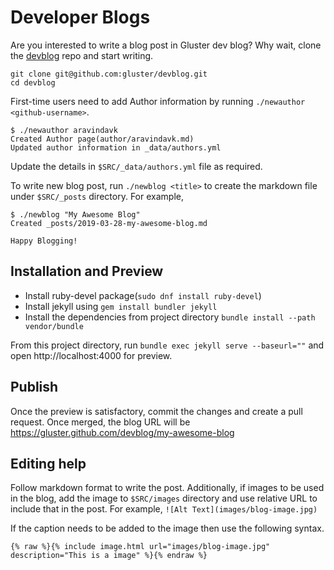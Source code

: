 # Developer Blogs 

Are you interested to write a blog post in Gluster dev blog? Why wait,
clone the [devblog](https://github.com/gluster/devblog) repo and start
writing.

```
git clone git@github.com:gluster/devblog.git
cd devblog
```

First-time users need to add Author information by running
`./newauthor <github-username>`.

```
$ ./newauthor aravindavk
Created Author page(author/aravindavk.md)
Updated author information in _data/authors.yml
```

Update the details in `$SRC/_data/authors.yml` file as required.

To write new blog post, run `./newblog <title>` to create the markdown
file under `$SRC/_posts` directory. For example,

```
$ ./newblog "My Awesome Blog"
Created _posts/2019-03-28-my-awesome-blog.md

Happy Blogging!
```

## Installation and Preview

- Install ruby-devel package(`sudo dnf install ruby-devel`)
- Install jekyll using `gem install bundler jekyll`
- Install the dependencies from project directory `bundle install --path vendor/bundle`

From this project directory, run `bundle exec jekyll serve
--baseurl=""` and open http://localhost:4000 for preview.

## Publish

Once the preview is satisfactory, commit the changes and create a pull
request. Once merged, the blog URL will be
https://gluster.github.com/devblog/my-awesome-blog

## Editing help

Follow markdown format to write the post. Additionally, if images to be
used in the blog, add the image to `$SRC/images` directory and use
relative URL to include that in the post. For example, `![Alt
Text](images/blog-image.jpg)`

If the caption needs to be added to the image then use the following
syntax.

```
{% raw %}{% include image.html url="images/blog-image.jpg" description="This is a image" %}{% endraw %}
```

